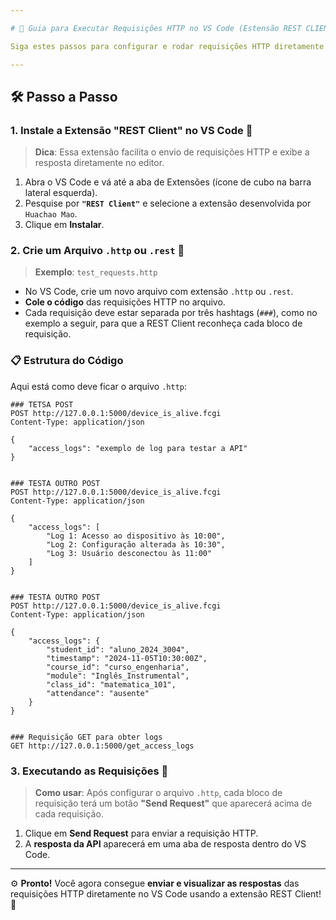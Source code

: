 ```yaml
---

# 🎯 Guia para Executar Requisições HTTP no VS Code (Estensão REST CLIENT)

Siga estes passos para configurar e rodar requisições HTTP diretamente no **Visual Studio Code** utilizando a extensão **REST Client**. Isso permite testar APIs sem necessidade de scripts adicionais! Vamos lá! 🚀

---
```


## 🛠️ Passo a Passo

### 1. **Instale a Extensão "REST Client" no VS Code** 🧩

> **Dica**: Essa extensão facilita o envio de requisições HTTP e exibe a resposta diretamente no editor.

1. Abra o VS Code e vá até a aba de Extensões (ícone de cubo na barra lateral esquerda).
2. Pesquise por **`"REST Client"`** e selecione a extensão desenvolvida por `Huachao Mao`.
3. Clique em **Instalar**.

### 2. **Crie um Arquivo `.http` ou `.rest`** 📄

> **Exemplo**: `test_requests.http`

- No VS Code, crie um novo arquivo com extensão `.http` ou `.rest`.
- **Cole o código** das requisições HTTP no arquivo.
- Cada requisição deve estar separada por três hashtags (`###`), como no exemplo a seguir, para que a REST Client reconheça cada bloco de requisição.

### 📋 **Estrutura do Código**

Aqui está como deve ficar o arquivo `.http`:

```http
### TETSA POST
POST http://127.0.0.1:5000/device_is_alive.fcgi
Content-Type: application/json

{
    "access_logs": "exemplo de log para testar a API"
}


### TESTA OUTRO POST
POST http://127.0.0.1:5000/device_is_alive.fcgi
Content-Type: application/json

{
    "access_logs": [
        "Log 1: Acesso ao dispositivo às 10:00",
        "Log 2: Configuração alterada às 10:30",
        "Log 3: Usuário desconectou às 11:00"
    ]
}


### TESTA OUTRO POST
POST http://127.0.0.1:5000/device_is_alive.fcgi
Content-Type: application/json

{
    "access_logs": {
        "student_id": "aluno_2024_3004",
        "timestamp": "2024-11-05T10:30:00Z",
        "course_id": "curso_engenharia",
        "module": "Inglês_Instrumental",
        "class_id": "matematica_101",
        "attendance": "ausente"
    }
}


### Requisição GET para obter logs
GET http://127.0.0.1:5000/get_access_logs
```

### 3. **Executando as Requisições** 🚀

> **Como usar**: Após configurar o arquivo `.http`, cada bloco de requisição terá um botão **"Send Request"** que aparecerá acima de cada requisição.

1. Clique em **Send Request** para enviar a requisição HTTP.
2. A **resposta da API** aparecerá em uma aba de resposta dentro do VS Code.

---

⚙️ **Pronto!** Você agora consegue **enviar e visualizar as respostas** das requisições HTTP diretamente no VS Code usando a extensão REST Client! 🥳
